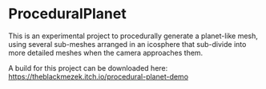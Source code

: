 # ProceduralPlanet

This is an experimental project to procedurally generate a planet-like mesh, using several sub-meshes arranged in an icosphere that sub-divide into more detailed meshes when the camera approaches them.

A build for this project can be downloaded here: https://theblackmezek.itch.io/procedural-planet-demo
